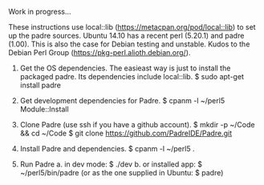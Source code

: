 Work in progress...

These instructions use local::lib (https://metacpan.org/pod/local::lib) to set up the padre sources. Ubuntu 14.10 has a recent perl (5.20.1) and padre (1.00). This is also the case for Debian testing and unstable. Kudos to the Debian Perl Group (https://pkg-perl.alioth.debian.org/).

1. Get the OS dependencies. The easieast way is just to install the packaged padre. Its dependencies include local::lib.
$ sudo apt-get install padre

2. Get development dependencies for Padre.
$ cpanm -l ~/perl5 Module::Install 

3. Clone Padre (use ssh if you have a github account).
$ mkdir -p ~/Code && cd ~/Code
$ git clone https://github.com/PadreIDE/Padre.git

4. Install Padre and dependencies.
$ cpanm -l ~/perl5 .

5. Run Padre 
a. in dev mode:
$ ./dev 
b. or installed app:
$ ~/perl5/bin/padre
(or as the one supplied in Ubuntu: $ padre)





